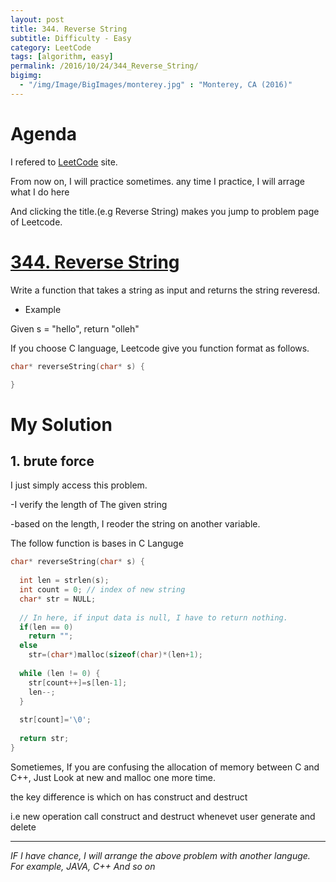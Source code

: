 ```yaml
---
layout: post
title: 344. Reverse String
subtitle: Difficulty - Easy
category: LeetCode
tags: [algorithm, easy]
permalink: /2016/10/24/344_Reverse_String/
bigimg: 
  - "/img/Image/BigImages/monterey.jpg" : "Monterey, CA (2016)"
---
```


# Agenda

I refered to [LeetCode](ttps://leetcode.com) site. 
  
From now on, I will practice sometimes. any time I practice, I will arrage what I do here

And clicking the title.(e.g Reverse String) makes you jump to problem page of Leetcode.

# [344. Reverse String](https://leetcode.com/problems/reverse-string/)
 
Write a function that takes a string as input and returns the string reveresd.

 - Example
  
  Given s = "hello", return "olleh"  

If you choose C language, Leetcode give you function format as follows. 


```c
char* reverseString(char* s) {

}
```

# My Solution


## 1. brute force

I just simply access this problem. 
  
-I verify the length of The given string
  
-based on the length, I reoder the string on another variable.
 
 The follow function is bases in C Languge
 
 
```c
char* reverseString(char* s) {
 
  int len = strlen(s);
  int count = 0; // index of new string 
  char* str = NULL;
  
  // In here, if input data is null, I have to return nothing. 
  if(len == 0)
    return "";
  else 
    str=(char*)malloc(sizeof(char)*(len+1);
    
  while (len != 0) {
    str[count++]=s[len-1];
    len--;
  }
  
  str[count]='\0';
    
  return str;
}
```

  Sometiemes, If you are confusing the allocation of memory between C and C++, Just Look at new and malloc one more time.
  
  the key difference is which on has construct and destruct
  
  i.e new operation call construct and destruct whenevet user generate and delete

---
 
*IF I have chance, I will arrange the above problem with another languge. For example, JAVA, C++ And so on* 


